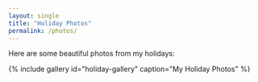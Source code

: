 ```yaml
---
layout: single
title: "Holiday Photos"
permalink: /photos/
---
```


Here are some beautiful photos from my holidays:

{% include gallery id="holiday-gallery" caption="My Holiday Photos" %}

